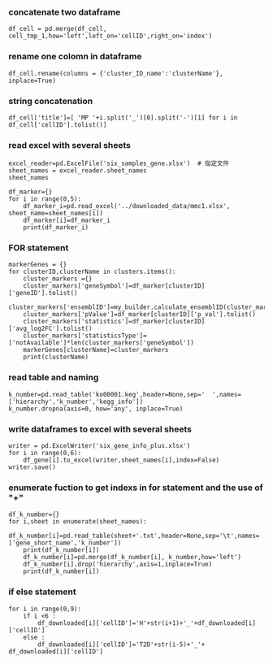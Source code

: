 ### concatenate two dataframe 
```
df_cell = pd.merge(df_cell, cell_tmp_1,how='left',left_on='cellID',right_on='index')
```
### rename one colomn in dataframe
```
df_cell.rename(columns = {'cluster_ID_name':'clusterName'}, inplace=True)
```
### string concatenation
```
df_cell['title']=[ 'MP '+i.split('_')[0].split('-')[1] for i in df_cell['cellID'].tolist()]
```
### read excel with several sheets
```
excel_reader=pd.ExcelFile('six_samples_gene.xlsx')  # 指定文件
sheet_names = excel_reader.sheet_names  
sheet_names

df_marker={}
for i in range(0,5):
    df_marker_i=pd.read_excel('../downloaded_data/mmc1.xlsx', sheet_name=sheet_names[i]) 
    df_marker[i]=df_marker_i
    print(df_marker_i)
```
### FOR statement
```
markerGenes = {}
for clusterID,clusterName in clusters.items():
    cluster_markers ={}
    cluster_markers['geneSymbol']=df_marker[clusterID]['geneID'].tolist()
    cluster_markers['ensemblID']=my_builder.calculate_ensemblID(cluster_markers['geneSymbol'])
    cluster_markers['pValue']=df_marker[clusterID]['p_val'].tolist()
    cluster_markers['statistics']=df_marker[clusterID]['avg_log2FC'].tolist()
    cluster_markers['statisticsType']=['notAvailable']*len(cluster_markers['geneSymbol'])
    markerGenes[clusterName]=cluster_markers
    print(clusterName)
```
### read table and naming 
```
k_number=pd.read_table('ko00001.keg',header=None,sep='  ',names=['hierarchy','k_number','kegg_info'])
k_number.dropna(axis=0, how='any', inplace=True)
```
### write dataframes to excel with several sheets
```
writer = pd.ExcelWriter('six_gene_info_plus.xlsx')
for i in range(0,6):
    df_gene[i].to_excel(writer,sheet_names[i],index=False)
writer.save()
```
### enumerate fuction to get indexs in for statement  and the use of "+"
```
df_k_number={}
for i,sheet in enumerate(sheet_names):
    df_k_number[i]=pd.read_table(sheet+'.txt',header=None,sep='\t',names=['gene_short_name','k_number'])
    print(df_k_number[i])
    df_k_number[i]=pd.merge(df_k_number[i], k_number,how='left')
    df_k_number[i].drop('hierarchy',axis=1,inplace=True)
    print(df_k_number[i])
```
### if else statement
```
for i in range(0,9):
    if i <6 :
        df_downloaded[i]['cellID']='H'+str(i+1)+'_'+df_downloaded[i]['cellID']
    else :
        df_downloaded[i]['cellID']='T2D'+str(i-5)+'_'+ df_downloaded[i]['cellID']
```
